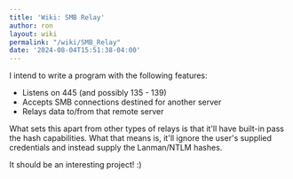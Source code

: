 ```yaml
---
title: 'Wiki: SMB Relay'
author: ron
layout: wiki
permalink: "/wiki/SMB_Relay"
date: '2024-08-04T15:51:38-04:00'
---
```


I intend to write a program with the following features:

-   Listens on 445 (and possibly 135 - 139)
-   Accepts SMB connections destined for another server
-   Relays data to/from that remote server

What sets this apart from other types of relays is that it\'ll have built-in pass the hash capabilities. What that means is, it\'ll ignore the user\'s supplied credentials and instead supply the Lanman/NTLM hashes.

It should be an interesting project! :)
